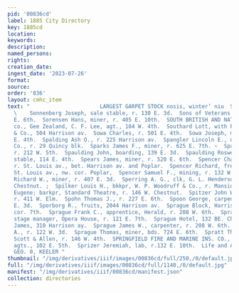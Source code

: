 ```yaml
---
pid: '00836cd'
label: 1885 City Directory
key: 1885cd
location: 
keywords: 
description: 
named_persons: 
rights: 
creation_date: 
ingest_date: '2023-07-26'
format: 
source: 
order: '836'
layout: cmhc_item
text: "                      LARGEST GARPET STOCK nosis, winter’ niu  SON 224 SPR
  \    Sonnenberg Joseph, sale stable, r. 130 E. 3d.  Sons of Veterans’ Hall, 125
  E. 6th.  Sorensen Hans, miner, r. 405 E. 10th.  SOUTH BRITISH AND NATIONAL INSURANCE
  co., Gee Zealand, C. F. Lee, agt., 104 W. 4th.  Southard Lott, with Polkinghorn
  & Co., 504 Harrison av.  Sowa Charles, r. 501 E. 4th.  Sowa Joseph, miner, r. 501
  E. 4th.  Spalding Ash O., r. 225 Harrison av.  Spangler Lincoln E., operator, Telephone
  Co., r. 29 Quincy blk.  Sparks James F., miner, r. 625 E. 7th. ~  Sparks Nancy Mrs.,
  r. 212 W. 5th.  Spaulding John, boarding, 139 E. 3d.  Spaulding Roswell B., livery
  stable, 114 E. 4th.  Spears James, miner, r. 520 E. 6th.  Spencer Charles, miner,
  r. St. Louis av., bet. Harrison av. and Poplar.  Spencer Richard, freighter, r.
  St. Louis av., nw. cor. Poplar,  Spencer Samuel F., mining, r. 132 W. 6th.  Spensley
  Richard W., miner, r. 407 E. 3d.  Sperring A. G., clk, G. L. Henderson, r. 321 W.
  Chestnut. ;  Spilker Louis H., bkkpr, W. P. Woodruff & Co., r. Mansion House.  Spinner
  Eugene; barkpr, Standard Theatre, r. 146 W. Chestnut.  Spitzer John W., teamster,
  r. 411 W. Elm.  Spohn Thomas J., r. 227 E. 6th.  Spoon George, carpenter, r. 314
  E. 3d.  Sporborg R., fruits, 2044 Harrison av.  Sprague Block, Harrison av., sw.
  cor. 7th.  Sprague Frank C., apprentice, Herald, r. 208 W. 6th.  Sprague Harry C.,
  stage manager, Opera House, r. 121 E. 7th.  Sprague Hotel, 132 BE. Chestnut.  Sprague
  James, 310 Harrison ay.  Sprague James W., carpenter, r. 208 W. 6th.  Sprague S.
  A., r. 122 W. 3d.  Sprague Thomas, miner, bds. 724 E. 6th.  Spratt Thomas, watchman,
  Scott & Allen, r. 146 W. 4th.  SPRINGFIELD FIRE AND MARINE INS. CO., Buck & Steel,
  agts., 102 E. 5th.  Sprizer Jeremiah, lab, r.132 E. 10th.  Life and Accident Insurance,
  GEO. 0, KEELER "
thumbnail: "/img/derivatives/iiif/images/00836cd/full/250,/0/default.jpg"
full: "/img/derivatives/iiif/images/00836cd/full/1140,/0/default.jpg"
manifest: "/img/derivatives/iiif/00836cd/manifest.json"
collection: directories
---
```

